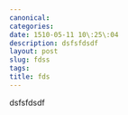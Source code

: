 ```yaml
---
canonical: 
categories:
date: 1510-05-11 10\:25\:04
description: dsfsfdsdf
layout: post
slug: fdss
tags:
title: fds
---
```


dsfsfdsdf
